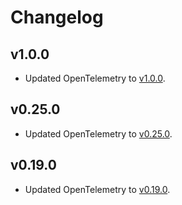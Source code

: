 # Changelog

## v1.0.0

- Updated OpenTelemetry to
  [v1.0.0](https://github.com/open-telemetry/opentelemetry-js/blob/main/CHANGELOG.md#100).

## v0.25.0

- Updated OpenTelemetry to
  [v0.25.0](https://github.com/open-telemetry/opentelemetry-js/blob/main/CHANGELOG.md#0250).

## v0.19.0

- Updated OpenTelemetry to
  [v0.19.0](https://github.com/open-telemetry/opentelemetry-js/blob/main/CHANGELOG.md#0190).
